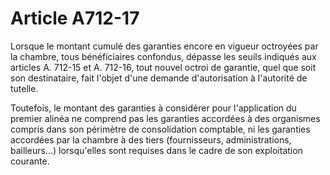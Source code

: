 # Article A712-17

Lorsque le montant cumulé des garanties encore en vigueur octroyées par la chambre, tous bénéficiaires confondus, dépasse les seuils indiqués aux articles A. 712-15 et A. 712-16, tout nouvel octroi de garantie, quel que soit son destinataire, fait l'objet d'une demande d'autorisation à l'autorité de tutelle.

Toutefois, le montant des garanties à considérer pour l'application du premier alinéa ne comprend pas les garanties accordées à des organismes compris dans son périmètre de consolidation comptable, ni les garanties accordées par la chambre à des tiers (fournisseurs, administrations, bailleurs...) lorsqu'elles sont requises dans le cadre de son exploitation courante.
